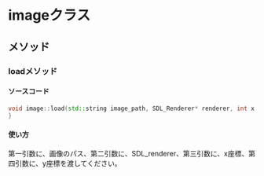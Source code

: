 ﻿# imageクラス

## メソッド

### loadメソッド

#### ソースコード

```cpp
void image::load(std::string image_path, SDL_Renderer* renderer, int x, int y){
}
```

#### 使い方

第一引数に、画像のパス、第二引数に、SDL_renderer、第三引数に、x座標、第四引数に、y座標を渡してください。
